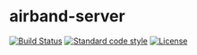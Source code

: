 # airband-server

[![Build Status][build-badge]][build] [![Standard code style][standard-badge]][standard] [![License][license-badge]][license]

[build]: https://travis-ci.org/omarchehab98/airband-server

[build-badge]: https://travis-ci.org/omarchehab98/airband-server.svg?branch=master

[standard]: https://standardjs.com

[standard-badge]: https://img.shields.io/badge/code_style-standard-brightgreen.svg

[license]: ./LICENSE

[license-badge]: https://img.shields.io/github/license/omarchehab98/eun-filter.svg
